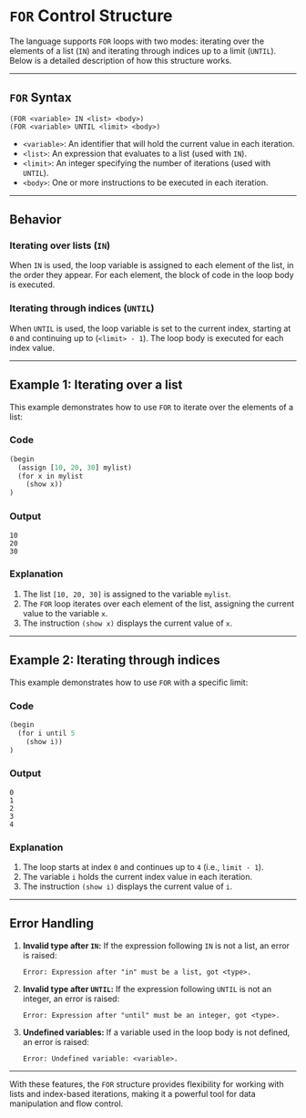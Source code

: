 # `FOR` Control Structure

The language supports `FOR` loops with two modes: iterating over the elements of a list (`IN`) and iterating through indices up to a limit (`UNTIL`). Below is a detailed description of how this structure works.

---

## `FOR` Syntax

```plaintext
(FOR <variable> IN <list> <body>)
(FOR <variable> UNTIL <limit> <body>)
```

- `<variable>`: An identifier that will hold the current value in each iteration.
- `<list>`: An expression that evaluates to a list (used with `IN`).
- `<limit>`: An integer specifying the number of iterations (used with `UNTIL`).
- `<body>`: One or more instructions to be executed in each iteration.

---

## Behavior

### Iterating over lists (`IN`)
When `IN` is used, the loop variable is assigned to each element of the list, in the order they appear. For each element, the block of code in the loop body is executed.

### Iterating through indices (`UNTIL`)
When `UNTIL` is used, the loop variable is set to the current index, starting at `0` and continuing up to (`<limit> - 1`). The loop body is executed for each index value.

---

## Example 1: Iterating over a list

This example demonstrates how to use `FOR` to iterate over the elements of a list:

### Code
```lisp
(begin
  (assign [10, 20, 30] mylist)
  (for x in mylist
    (show x))
)
```

### Output
```
10
20
30
```

### Explanation
1. The list `[10, 20, 30]` is assigned to the variable `mylist`.
2. The `FOR` loop iterates over each element of the list, assigning the current value to the variable `x`.
3. The instruction `(show x)` displays the current value of `x`.

---

## Example 2: Iterating through indices

This example demonstrates how to use `FOR` with a specific limit:

### Code
```lisp
(begin
  (for i until 5
    (show i))
)
```

### Output
```
0
1
2
3
4
```

### Explanation
1. The loop starts at index `0` and continues up to `4` (i.e., `limit - 1`).
2. The variable `i` holds the current index value in each iteration.
3. The instruction `(show i)` displays the current value of `i`.

---

## Error Handling

1. **Invalid type after `IN`:** If the expression following `IN` is not a list, an error is raised:
   ```
   Error: Expression after "in" must be a list, got <type>.
   ```
2. **Invalid type after `UNTIL`:** If the expression following `UNTIL` is not an integer, an error is raised:
   ```
   Error: Expression after "until" must be an integer, got <type>.
   ```
3. **Undefined variables:** If a variable used in the loop body is not defined, an error is raised:
   ```
   Error: Undefined variable: <variable>.
   ```

---

With these features, the `FOR` structure provides flexibility for working with lists and index-based iterations, making it a powerful tool for data manipulation and flow control.
